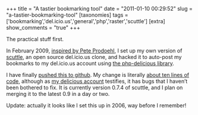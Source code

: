 +++
title = "A tastier bookmarking tool"
date = "2011-01-10 00:29:52"
slug = "a-tastier-bookmarking-tool"
[taxonomies]
tags = ['bookmarking','del.icio.us','general','php','raster','scuttle']
[extra]
show_comments = "true"
+++

The practical stuff first.

In February 2009, [inspired by Pete Prodoehl](http://rasterweb.net/raster/2005/12/20/delisync-for-scuttle/), I set up my own version of [scuttle](http://sourceforge.net/projects/scuttle/), an open source del.icio.us clone, and hacked it to auto-post my bookmarks to my del.icio.us account using [the php-delicious library](http://www.ejeliot.com/pages/php-delicious).

I have finally [pushed this to github](http://github.com/pipwilson/scuttle). My change is literally [about ten lines of code](https://github.com/pipwilson/scuttle/blob/master/services/deliciousservice.php), although as [my delicious account](http://delicious.com/pip) testifies, it has bugs that I haven’t been bothered to fix. It is currently version 0.7.4 of scuttle, and I plan on merging it to the latest 0.9 in a day or two.

Update: actually it looks like I set this up in 2006, way before I remember!
